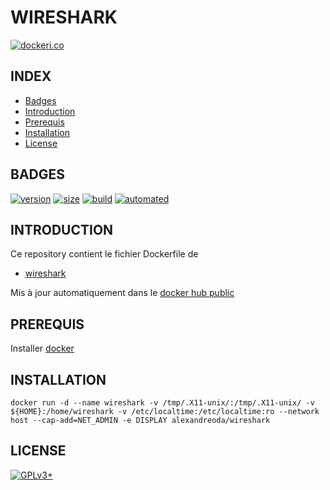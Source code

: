 # WIRESHARK

[![dockeri.co](https://dockeri.co/image/alexandreoda/wireshark)](https://hub.docker.com/r/alexandreoda/wireshark)


## INDEX

- [Badges](#BADGES)
- [Introduction](#INTRODUCTION)
- [Prerequis](#PREREQUIS)
- [Installation](#INSTALLATION)
- [License](#LICENSE)


## BADGES

[![version](https://images.microbadger.com/badges/version/alexandreoda/wireshark.svg)](https://microbadger.com/images/alexandreoda/wireshark)
[![size](https://images.microbadger.com/badges/image/alexandreoda/wireshark.svg)](https://microbadger.com/images/alexandreoda/wireshark")
[![build](https://img.shields.io/docker/build/alexandreoda/wireshark.svg)](https://hub.docker.com/r/alexandreoda/wireshark)
[![automated](https://img.shields.io/docker/automated/alexandreoda/wireshark.svg)](https://hub.docker.com/r/alexandreoda/wireshark)



## INTRODUCTION

Ce repository contient le fichier Dockerfile de

- [wireshark](https://www.wireshark.org)

Mis à jour automatiquement dans le [docker hub public](https://hub.docker.com/r/alexandreoda/wireshark)


## PREREQUIS

Installer [docker](https://www.docker.com)


## INSTALLATION

```
docker run -d --name wireshark -v /tmp/.X11-unix/:/tmp/.X11-unix/ -v ${HOME}:/home/wireshark -v /etc/localtime:/etc/localtime:ro --network host --cap-add=NET_ADMIN -e DISPLAY alexandreoda/wireshark
```


## LICENSE

[![GPLv3+](http://gplv3.fsf.org/gplv3-127x51.png)](https://github.com/oda-alexandre/wireshark/blob/master/LICENSE)
